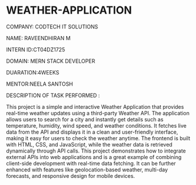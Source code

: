 # WEATHER-APPLICATION

COMPANY: CODTECH IT SOLUTIONS

NAME: RAVEENDHIRAN M

INTERN ID:CT04DZ1725

DOMAIN: MERN STACK DEVELOPER

DUARATION:4WEEKS

MENTOR:NEELA SANTOSH

DESCRIPTION OF TASK PERFORMED :

This project is a simple and interactive Weather Application that provides real-time weather updates using a third-party Weather API. The application allows users to search for a city and instantly get details such as temperature, humidity, wind speed, and weather conditions. It fetches live data from the API and displays it in a clean and user-friendly interface, making it easy for users to check the weather anytime. The frontend is built with HTML, CSS, and JavaScript, while the weather data is retrieved dynamically through API calls. This project demonstrates how to integrate external APIs into web applications and is a great example of combining client-side development with real-time data fetching. It can be further enhanced with features like geolocation-based weather, multi-day forecasts, and responsive design for mobile devices.
